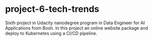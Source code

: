 # project-6-tech-trends
Sixth project in Udacity nanodegree program in Data Engineer for AI Applications from Bosh. In this project an online website package and deploy to Kubernetes using a CI/CD pipeline.
